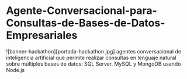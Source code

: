 # Agente-Conversacional-para-Consultas-de-Bases-de-Datos-Empresariales
![banner-hackathon][portada-hackathon.jpg]
agentes conversacional de inteligencia artificial que permite realizar consultas en lenguaje natural sobre múltiples bases de datos: SQL Server, MySQL y MongoDB usando Node.js 


